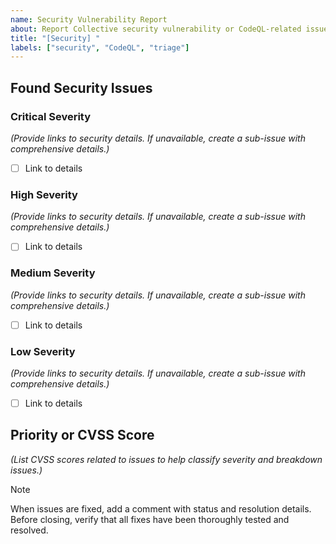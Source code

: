 ```yaml
---
name: Security Vulnerability Report
about: Report Collective security vulnerability or CodeQL-related issues.
title: "[Security] "
labels: ["security", "CodeQL", "triage"]
---
```


## Found Security Issues

### Critical Severity

_(Provide links to security details. If unavailable, create a sub-issue with comprehensive details.)_

- [ ] Link to details

### High Severity

_(Provide links to security details. If unavailable, create a sub-issue with comprehensive details.)_

- [ ] Link to details

### Medium Severity

_(Provide links to security details. If unavailable, create a sub-issue with comprehensive details.)_

- [ ] Link to details

### Low Severity

_(Provide links to security details. If unavailable, create a sub-issue with comprehensive details.)_

- [ ] Link to details

## Priority or CVSS Score

_(List CVSS scores related to issues to help classify severity and breakdown issues.)_

> [!NOTE]
> When issues are fixed, add a comment with status and resolution details. Before closing, verify that all fixes have been thoroughly tested and resolved.
